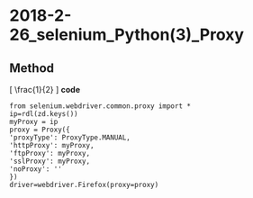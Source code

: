 # 2018-2-26_selenium_Python(3)_Proxy
## Method
\[
\frac{1}{2}
\]
**code**
```
from selenium.webdriver.common.proxy import *  
ip=rdl(zd.keys())  
myProxy = ip  
proxy = Proxy({  
'proxyType': ProxyType.MANUAL,  
'httpProxy': myProxy,  
'ftpProxy': myProxy,  
'sslProxy': myProxy,  
'noProxy': ''   
})  
driver=webdriver.Firefox(proxy=proxy)  
```